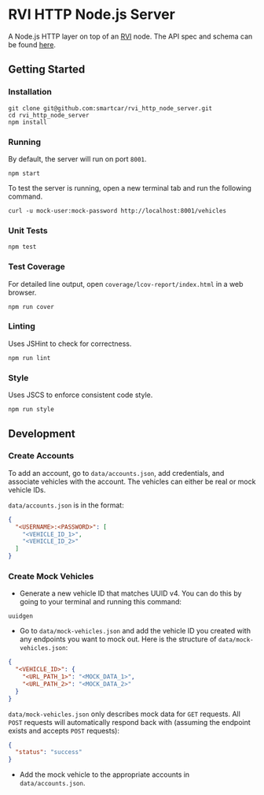 # RVI HTTP Node.js Server

A Node.js HTTP layer on top of an [RVI](https://github.com/PDXostc/rvi_core)
node. The API spec and schema can be found
[here](https://github.com/smartcar/rvi_http_api_spec).

## Getting Started

### Installation

```
git clone git@github.com:smartcar/rvi_http_node_server.git
cd rvi_http_node_server
npm install
```

### Running

By default, the server will run on port `8001`.


```
npm start
```

To test the server is running, open a new terminal tab and run the following
command.

```
curl -u mock-user:mock-password http://localhost:8001/vehicles
```


### Unit Tests

```
npm test
```

### Test Coverage

For detailed line output, open `coverage/lcov-report/index.html` in a web
browser.

```
npm run cover
```

### Linting

Uses JSHint to check for correctness.

```
npm run lint
```

### Style

Uses JSCS to enforce consistent code style.

```
npm run style
```

## Development

### Create Accounts

To add an account, go to `data/accounts.json`, add credentials, and associate
vehicles with the account. The vehicles can either be real or mock vehicle IDs.

`data/accounts.json` is in the format:

```json
{
  "<USERNAME>:<PASSWORD>": [
    "<VEHICLE_ID_1>",
    "<VEHICLE_ID_2>"
  ]
}
```

### Create Mock Vehicles

+ Generate a new vehicle ID that matches UUID v4. You can do this by going to
your terminal and running this command:

```
uuidgen
```

+ Go to `data/mock-vehicles.json` and add the vehicle ID you created with any
endpoints you want to mock out. Here is the structure of
`data/mock-vehicles.json`:

```json
{
  "<VEHICLE_ID>": {
    "<URL_PATH_1>": "<MOCK_DATA_1>",
    "<URL_PATH_2>": "<MOCK_DATA_2>"
  }
}
```

`data/mock-vehicles.json` only describes mock data for `GET` requests. All
`POST` requests will automatically respond back with (assuming the endpoint
exists and accepts `POST` requests):

```json
{
  "status": "success"
}
```

+ Add the mock vehicle to the appropriate accounts in `data/accounts.json`.

